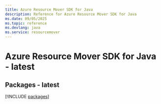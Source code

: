 ```yaml
---
title: Azure Resource Mover SDK for Java
description: Reference for Azure Resource Mover SDK for Java
ms.date: 09/05/2025
ms.topic: reference
ms.devlang: java
ms.service: resourcemover
---
```

# Azure Resource Mover SDK for Java - latest
## Packages - latest
[!INCLUDE [packages](resource-mover-index.md)]